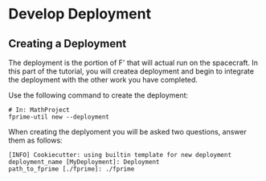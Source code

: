 # Develop Deployment

## Creating a Deployment

The deployment is the portion of F' that will actual run on the spacecraft. In this part of the tutorial, you will createa deployment and begin to integrate the deployment with the other work you have completed. 

Use the following command to create the deployment: 

```shell 
# In: MathProject 
fprime-util new --deployment
```

When creating the deplyoment you will be asked two questions, answer them as follows: 

```shell 
[INFO] Cookiecutter: using builtin template for new deployment
deployment_name [MyDeployment]: Deployment
path_to_fprime [./fprime]: ./fprime
```
